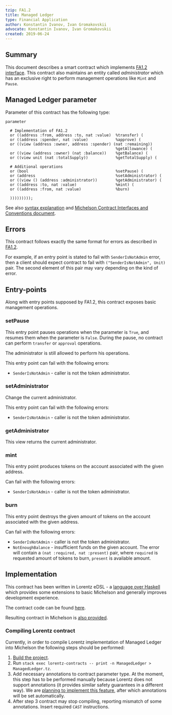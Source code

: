 ```yaml
---
tzip: FA1.2
title: Managed Ledger
type: Financial Application
author: Konstantin Ivanov, Ivan Gromakovskii
advocate: Konstantin Ivanov, Ivan Gromakovskii
created: 2019-06-24
---
```


## Summary

This document describes a smart contract which implements
[FA1.2 interface](/A/FA1.2.md).
This contract also maintains an entity called _administrator_ which has an exclusive right to perform management operations like `Mint` and `Pause`.

## Managed Ledger parameter

Parameter of this contract has the following type:

```
parameter

  # Implementation of FA1.2
  or ((address :from, address :to, nat :value)  %transfer) (
  or ((address :spender, nat :value)            %approve) (
  or ((view (address :owner, address :spender) (nat :remaining))
                                                %getAllowance) (
  or ((view (address :owner) (nat :balance))    %getBalance) (
  or ((view unit (nat :totalSupply))            %getTotalSupply) (

  # Additional operations
  or (bool                                      %setPause) (
  or (address                                   %setAdministrator) (
  or ((view () (address :administrator))        %getAdministrator) (
  or ((address :to, nat :value)                 %mint) (
  or ((address :from, nat :value)               %burn)

  )))))))));
```

See also [syntax explanation](https://gitlab.com/tzip/tzip/blob/master/A/A1.md#adt-syntax-sugar) and [Michelson Contract Interfaces and Conventions document](https://gitlab.com/tzip/tzip/blob/master/A/A1.md#view-entry-points).

## Errors

This contract follows exactly the same format for errors as described in
[FA1.2](/A/FA1.2.md#Errors).

For example, if an entry point is stated to fail with `SenderIsNotAdmin` error,
then a client should expect contract to fail with `("SenderIsNotAdmin", Unit)` pair.
The second element of this pair may vary depending on the kind of error.

## Entry-points

Along with entry points supposed by FA1.2, this contract exposes basic management operations.

### setPause

This entry point pauses operations when the parameter is `True`,
and resumes them when the parameter is `False`. During the pause,
no contract can perform `transfer` or `approval` operations.

The administrator is still allowed to perform his operations.

This entry point can fail with the following errors:
* `SenderIsNotAdmin` - caller is not the token administrator.

### setAdministrator

Change the current administrator.

This entry point can fail with the following errors:
* `SenderIsNotAdmin` - caller is not the token administrator.

### getAdministrator

This view returns the current administrator.

### mint

This entry point produces tokens on the account associated with the given address.

Can fail with the following errors:
* `SenderIsNotAdmin` - caller is not the token administrator.

### burn

This entry point destroys the given amount of tokens on the account associated with the given address.

Can fail with the following errors:
* `SenderIsNotAdmin` - caller is not the token administrator.
* `NotEnoughBalance` - insufficient funds on the given account.
The error will contain a `(nat :required, nat :present)` pair, where
`required` is requested amount of tokens to burn, `present` is available amount.

## Implementation

This contract has been written in Lorentz eDSL - a [language over Haskell](https://hackage.haskell.org/package/morley-0.3.0.1) which provides some extensions to basic Michelson and generally improves development experience.

The contract code can be found
[here](https://gitlab.com/morley-framework/morley/blob/436127c4b2a4fe9c3f0fb512dc01148a96be9be6/lorentz-contracts/src/Lorentz/Contracts/ManagedLedger.hs).

Resulting contract in Michelson is [also provided](./ManagedLedger.tz).

### Compiling Lorentz contract

Currently, in order to compile Lorentz implementation of Managed Ledger into Michelson the following steps should be performed:
1. [Build the project](https://gitlab.com/morley-framework/morley/blob/436127c4b2a4fe9c3f0fb512dc01148a96be9be6/README.md#running-and-building).
2. Run `stack exec lorentz-contracts -- print -n ManagedLedger > ManagedLedger.tz`.
3. Add necessary annotations to contract parameter type.
At the moment, this step has to be performed manually because Lorentz does not support annotations (it provides similar safety guarantees in a different way). We are [planning to implement this feature](https://issues.serokell.io/issue/TM-64), after which annotations will be set automatically.
4. After step 3 contract may stop compiling, reporting mismatch of some annotations. Insert required `CAST` instructions.
